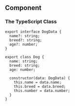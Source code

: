 ## Component

### The TypeScript Class

```
export interface DogData {
  name?: string;
  breed?: string;
  age?: number;
}

export class Dog {
  name: string;
  breed: string;
  age: number;

  constructor(data: DogData) {
    this.name = data.name;
    this.breed = data.breed;
    this.number = data.number;
  }
}

```

